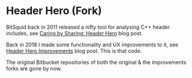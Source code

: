 # Header Hero (Fork)

BitSquid back in 2011 released a nifty tool for analysing C++ header includes, see
[Caring by Sharing: Header Hero](https://bitsquid.blogspot.com/2011/10/caring-by-sharing-header-hero.html) blog post.

Back in 2018 I made some functionality and UX improvements to it, see
[Header Hero Improvements](https://aras-p.info/blog/2018/01/17/Header-Hero-Improvements/) blog post. This
is that code.

The original Bitbucket repositories of both the original & the improvements forks are gone by now.
